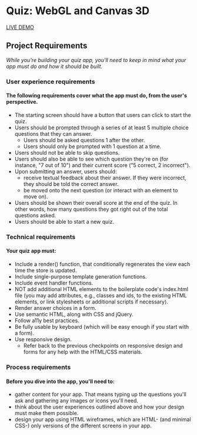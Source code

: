 # Quiz: WebGL and Canvas 3D  
  
[LIVE DEMO](https://aelof3.github.io/ei-quiz-app/)  
  
## Project Requirements  
*While you're building your quiz app, you'll need to keep in mind what your app must do and how it should be built.*  
  
### User experience requirements  
#### The following requirements cover what the app must do, from the user's perspective.  
  
- The starting screen should have a button that users can click to start the quiz.  
- Users should be prompted through a series of at least 5 multiple choice questions that they can answer.  
  - Users should be asked questions 1 after the other.  
  - Users should only be prompted with 1 question at a time.  
- Users should not be able to skip questions.  
- Users should also be able to see which question they're on (for instance, "7 out of 10") and their current score ("5 correct, 2 incorrect").  
- Upon submitting an answer, users should:  
  - receive textual feedback about their answer. If they were incorrect, they should be told the correct answer.  
  - be moved onto the next question (or interact with an element to move on).  
- Users should be shown their overall score at the end of the quiz. In other words, how many questions they got right out of the total questions asked.  
- Users should be able to start a new quiz.  

### Technical requirements  
#### Your quiz app must:  
- Include a render() function, that conditionally regenerates the view each time the store is updated.  
- Include single-purpose template generation functions.  
- Include event handler functions.  
- NOT add additional HTML elements to the boilerplate code's index.html file (you may add attributes, e.g., classes and ids, to the existing HTML elements, or link stylesheets or additional scripts if necessary).  
- Render answer choices in a form.  
- Use semantic HTML, along with CSS and jQuery.  
- Follow a11y best practices.  
- Be fully usable by keyboard (which will be easy enough if you start with a form).  
- Use responsive design.  
  - Refer back to the previous checkpoints on responsive design and forms for any help with the HTML/CSS materials.  
  
### Process requirements  
#### Before you dive into the app, you'll need to:  
  
- gather content for your app. That means typing up the questions you'll ask and gathering any images or icons you'll need.  
- think about the user experiences outlined above and how your design must make them possible.  
- design your app using HTML wireframes, which are HTML- (and minimal CSS-) only versions of the different screens in your app.  